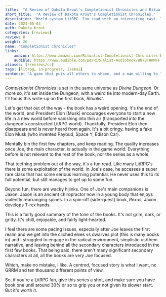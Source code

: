 ```yaml
---
title:  "A Review of Dakota Krout's Completionist Chronicles and Ritualist from a grumpy LitRPG reader"
short_title:  "A Review of Dakota Krout's Completionist Chronicles."
description: "World-system LitRPG. Fun read with an interesting cast. Ignore the weird opening about Elon Musk. A chill, fun read."
date: 2021-05-03
auth: Dakota Krout
categories: [reviews]
review: B
weight: 26
name: "Completionist Chronicles"
links:
    amazon: https://www.amazon.com/Ritualist-Completionist-Chronicles-Book-1-ebook/dp/B07B27XQLF
    audible: https://www.audible.com/pd/Ritualist-Audiobook/B07BTHWMFF
aliases: [/reviews/cc]
tags: [litrpg, in-progress, isekai]
sentence: "A game that puts all others to shame, and a man willing to learn no matter the cost."
---
```


*Completionist Chronicles* is set in the same universe as *Divine Dungeon*. Or more so, it's set inside the Dungeon, with a weird tie into modern-day Earth. I'll focus this write-up on the first book, *Ritualist*.

Let's get that out of the way - the book has a weird opening. It's the end of the world, and President Elon \[Musk\] encourages everyone to start a new life in a new world before vanishing into thin air (transported into the dungeon's constructed LitRPG world). Thankfully, President Elon then disappears and is never heard from again. It's a bit cringy, having a fake Elon Musk (who invented Paybud, Space Y, Edison Car).

Mentally bin the first few chapters, and keep reading. The quality increases once Joe, the main character, is actually in the game world. Everything before is not relevant to the rest of the book, nor the series as a whole.

That teething problem out of the way, it's a fun read. Like many LitRPG's there is some exploitation of the world. In Joe's case, he accesses a super rare class that has some serious learning potential. He never uses this to its full potential, but still manages to get up to some fun. 

Beyond fun, there are wacky hijinks. One of Joe's main companions is Jaxon. Jaxon is an ancient chiropractor now in a young body that enjoys violently rearranging spines. In a spin-off (side-quest) book, *Rexus*, Jaxon develops T-rex hands.

This is a fairly good summary of the tone of the books. It's not grim, dark, or gritty. It's chill, enjoyable, and fairly light-hearted. 

I feel there are some pacing issues, especially after Joe leaves the first realm and we get into the cliched elves vs dwarves plot (this is many books in) and I struggled to engage in the radical environment, simplistic us/them narrative, and leaving behind all the secondary characters introduced in the first few books. That being said, there aren't many significant secondary characters at all, all the books are very Joe focused.

Which, make no mistake, I like. A centred, focused story is what I want, no GRRM and ten thousand different points of view.

So, if you're a LitRPG fan, give this series a shot, and make sure you have book one until around 30% or so to grip you or not given its slower start. But it's worth it.